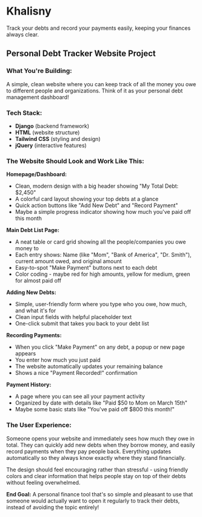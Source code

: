 # Khalisny
Track your debts and record your payments easily, keeping your finances always clear.

## **Personal Debt Tracker Website Project**

### **What You're Building:**
A simple, clean website where you can keep track of all the money you owe to different people and organizations. Think of it as your personal debt management dashboard!

### **Tech Stack:**
- **Django** (backend framework)
- **HTML** (website structure) 
- **Tailwind CSS** (styling and design)
- **jQuery** (interactive features)

### **The Website Should Look and Work Like This:**

**Homepage/Dashboard:**
- Clean, modern design with a big header showing "My Total Debt: $2,450"
- A colorful card layout showing your top debts at a glance
- Quick action buttons like "Add New Debt" and "Record Payment"
- Maybe a simple progress indicator showing how much you've paid off this month

**Main Debt List Page:**
- A neat table or card grid showing all the people/companies you owe money to
- Each entry shows: Name (like "Mom", "Bank of America", "Dr. Smith"), current amount owed, and original amount
- Easy-to-spot "Make Payment" buttons next to each debt
- Color coding - maybe red for high amounts, yellow for medium, green for almost paid off

**Adding New Debts:**
- Simple, user-friendly form where you type who you owe, how much, and what it's for
- Clean input fields with helpful placeholder text
- One-click submit that takes you back to your debt list

**Recording Payments:**
- When you click "Make Payment" on any debt, a popup or new page appears
- You enter how much you just paid
- The website automatically updates your remaining balance
- Shows a nice "Payment Recorded!" confirmation

**Payment History:**
- A page where you can see all your payment activity
- Organized by date with details like "Paid $50 to Mom on March 15th"
- Maybe some basic stats like "You've paid off $800 this month!"

### **The User Experience:**
Someone opens your website and immediately sees how much they owe in total. They can quickly add new debts when they borrow money, and easily record payments when they pay people back. Everything updates automatically so they always know exactly where they stand financially.

The design should feel encouraging rather than stressful - using friendly colors and clear information that helps people stay on top of their debts without feeling overwhelmed.

**End Goal:** A personal finance tool that's so simple and pleasant to use that someone would actually want to open it regularly to track their debts, instead of avoiding the topic entirely!
